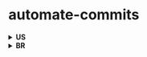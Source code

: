 # automate-commits


<details>
<summary><strong>US</strong></summary>
Automate commits with GC "message", no need for 3 commands anymore :)

```bash
# open .zshrc or bashrc
code ~/.zshrc
# go to the end of the file, add the script
# save the file
# now lets use it as a reference
source ~/.zshrc
#use GC to add ., commit and push!
# remember to pass a message with GC "message"
```

If you want to change the command, just change the name of the function, remember to reload source after!

This is for branches who already have an upstream setted :)

</details>

<details> 
<summary><strong>BR</strong></summary>
Automatize commits com GC "mensagem", sem precisar de 3 comandos mais :)

bash
Copy code

```bash
# abra o .zshrc ou bashrc

code ~/.zshrc
# vá para o final do arquivo e adicione o script
# salve o arquivo
# agora vamos usar como referência
source ~/.zshrc
# use GC para adicionar ., commitar e fazer push!
# lembre-se de passar uma mensagem com GC "mensagem"
```

Se você quiser mudar o comando, apenas mude o nome da função e lembre-se de recarregar a origem depois!

Isso é para branches que já têm um upstream configurado :)

</details>
